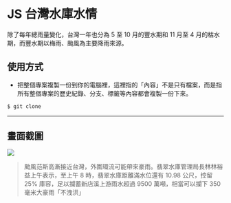 # JS 台灣水庫水情

除了每年總雨量變化，台灣一年也分為 5 至 10 月的豐水期和 11 月至 4 月的枯水期，而豐水期以梅雨、颱風為主要降雨來源。

## 使用方式
- 把整個專案複製一份到你的電腦裡，這裡指的「內容」不是只有檔案，而是指所有整個專案的歷史紀錄、分支、標籤等內容都會複製一份下來。
```sh
$ git clone
```

----

## 畫面截圖
![](https://i.imgur.com/nrQoTIt.png)
>  颱風范斯高漸接近台灣，外圍環流可能帶來豪雨。翡翠水庫管理局長林林裕益上午表示，至上午 8 時，翡翠水庫距離滿水位還有 10.98 公尺，控留 25% 庫容，足以攔蓄新店溪上游雨水超過 9500 萬噸，相當可以攔下 350 毫米大豪雨「不洩洪」
